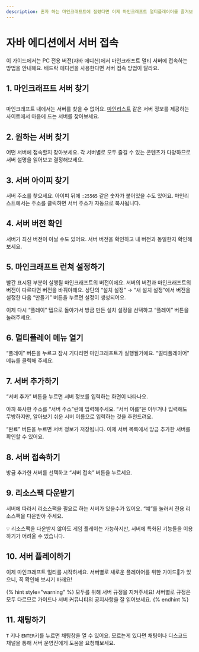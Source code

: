 ```yaml
---
description: 혼자 하는 마인크래프트에 질렸다면 이제 마인크래프트 멀티플레이어를 즐겨보세요.
---
```


# 자바 에디션에서 서버 접속

이 가이드에서는 PC 전용 버전(자바 에디션)에서 마인크래프트 멀티 서버에 접속하는 방법을 안내해요. 배드락 에디션을 사용한다면 서버 접속 방법이 달라요.



## 1. 마인크래프트 서버 찾기

<figure><img src="https://oopy.lazyrockets.com/api/v2/notion/image?src=https%3A%2F%2Fs3-us-west-2.amazonaws.com%2Fsecure.notion-static.com%2F4042414c-3904-4f37-975c-2a84e840d52a%2FUntitled.png&#x26;blockId=a1488200-efbe-4500-9b26-961caec6fe7a" alt=""><figcaption></figcaption></figure>

마인크래프트 내에서는 서버를 찾을 수 없어요. [마인리스트](https://minelist.kr) 같은 서버 정보를 제공하는 사이트에서 마음에 드는 서버를 찾아보세요.

## 2. 원하는 서버 찾기

어떤 서버에 접속할지 찾아보세요. 각 서버별로 모두 즐길 수 있는 콘텐츠가 다양하므로 서버 설명을 읽어보고 결정해보세요.

## 3. 서버 아이피 찾기

서버 주소를 찾으세요. 아이피 뒤에 `:25565` 같은 숫자가 붙어있을 수도 있어요. 마인리스트에서는 주소를 클릭하면 서버 주소가 자동으로 복사됩니다.

## 4. 서버 버전 확인

서버가 최신 버전이 아닐 수도 있어요. 서버 버전을 확인하고 내 버전과 동일한지 확인해보세요.

## 5. 마인크래프트 런쳐 설정하기

빨간 표시된 부분이 실행될 마인크래프트의 버전이에요. 서버의 버전과 마인크래프트의 버전이 다르다면 버전을 바꿔야해요. 상단의 “설치 설정” → “새 설치 설정”에서 버전을 설정한 다음 “만들기” 버튼을 누르면 설정이 생성되어요.

이제 다시 “플레이” 탭으로 돌아가서 방금 만든 설치 설정을 선택하고 “플레이” 버튼을 눌러주세요.

## 6. 멀티플레이 메뉴 열기

“플레이” 버튼을 누르고 잠시 기다리면 마인크래프트가 실행될거에요. “멀티플레이어” 메뉴를 클릭해 주세요.

## 7. 서버 추가하기

“서버 추가” 버튼을 누르면 서버 정보를 입력하는 화면이 나타나요.

아까 복사한 주소를 “서버 주소”란에 입력해주세요. “서버 이름”은 아무거나 입력해도 무방하지만, 알아보기 쉬운 서버 이름으로 입력하는 것을 추천드려요.

“완료” 버튼을 누르면 서버 정보가 저장됩니다. 이제 서버 목록에서 방금 추가한 서버를 확인할 수 있어요.

## 8. 서버 접속하기

방금 추가한 서버를 선택하고 “서버 접속” 버튼을 누르세요.

## 9. 리소스팩 다운받기

서버에 따라서 리소스팩을 필요로 하는 서버가 있을수가 있어요. “예”를 눌러서 전용 리소스팩을 다운받아 주세요.

💡 리소스팩을 다운받지 않아도 게임 플레이는 가능하지만, 서버에 특화된 기능들을 이용하기가 어려울 수 있습니다.

## 10. 서버 플레이하기

이제 마인크래프트 멀티를 시작하세요. 서버별로 새로운 플레이어를 위한 가이드가 있으니, 꼭 확인해 보시기 바래요!

{% hint style="warning" %}
모두를 위해 서버 규정을 지켜주세요! 서버별로 규정은 모두 다르므로 가이드나 서버 커뮤니티의 공지사항을 잘 읽어보세요.
{% endhint %}

## 11. 채팅하기

`T` 키나 `ENTER`키를 누르면 채팅창을 열 수 있어요. 모르는게 있다면 채팅이나 디스코드 채널을 통해 서버 운영진에게 도움을 요청해보세요.

